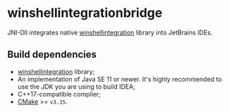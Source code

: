 # winshellintegrationbridge
JNI-Dll integrates native [winshellintegration](../winshellintegration) library into JetBrains IDEs.

## Build dependencies
* [winshellintegration](../winshellintegration) library;
* An implementation of Java SE 11 or newer. It's highly recommended to use the JDK you are using to build IDEA;
* C++17-compatible compiler;
* [CMake](https://cmake.org/download/) >= `v3.15`.
